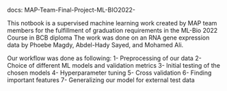 docs: MAP-Team-Final-Project-ML-BIO2022-

This notbook is a supervised machine learning work created by MAP team members for the fulfillment of graduation requirements in the ML-Bio 2022 Course in BCB diploma
The work was done on an RNA gene expression data by Phoebe Magdy, Abdel-Hady Sayed, and Mohamed Ali.

Our workflow was done as following:
1- Preprocessing of our data
2- Choice of different ML models and validation metrics
3- Initial testing of the chosen models
4- Hyperparameter tuning
5- Cross validation
6- Finding important features
7- Generalizing our model for external test data
